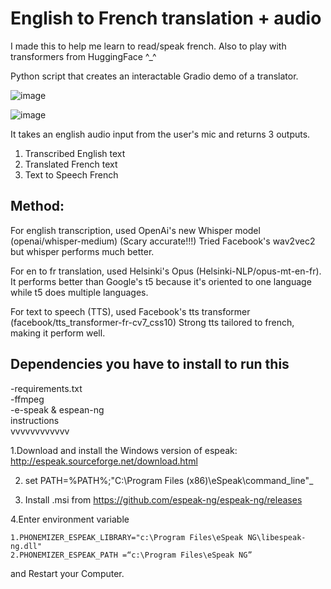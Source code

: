 # English to French translation + audio

I made this to help me learn to read/speak french. Also to play with transformers from HuggingFace ^_^

Python script that creates an interactable Gradio demo of a translator.

![image](https://user-images.githubusercontent.com/57018666/193949131-ad35858e-7e4e-4b45-b94c-07087422f696.png)

![image](https://user-images.githubusercontent.com/57018666/193949063-4f76eb80-1478-4ac4-817d-f1a04690a4f3.png)

It takes an english audio input from the user's mic and returns 3 outputs.

1. Transcribed English text
2. Translated French text
3. Text to Speech French 

## Method:
For english transcription, used OpenAi's new Whisper model (openai/whisper-medium) (Scary accurate!!!) 
Tried Facebook's wav2vec2 but whisper performs much better.

For en to fr translation, used Helsinki's Opus (Helsinki-NLP/opus-mt-en-fr). 
It performs better than Google's t5 because it's oriented to one language while t5 does multiple languages.

For text to speech (TTS), used Facebook's tts transformer (facebook/tts_transformer-fr-cv7_css10)
Strong tts tailored to french, making it perform well.


## Dependencies you have to install to run this

-requirements.txt\
-ffmpeg\
-e-speak & espean-ng\
instructions\
vvvvvvvvvvvv

1.Download and install the Windows version of espeak: http://espeak.sourceforge.net/download.html

2. set PATH=%PATH%;"C:\Program Files (x86)\eSpeak\command_line"_

3. Install .msi from https://github.com/espeak-ng/espeak-ng/releases

4.Enter environment variable

    1.PHONEMIZER_ESPEAK_LIBRARY="c:\Program Files\eSpeak NG\libespeak-ng.dll"
    2.PHONEMIZER_ESPEAK_PATH =“c:\Program Files\eSpeak NG”

and Restart your Computer.
